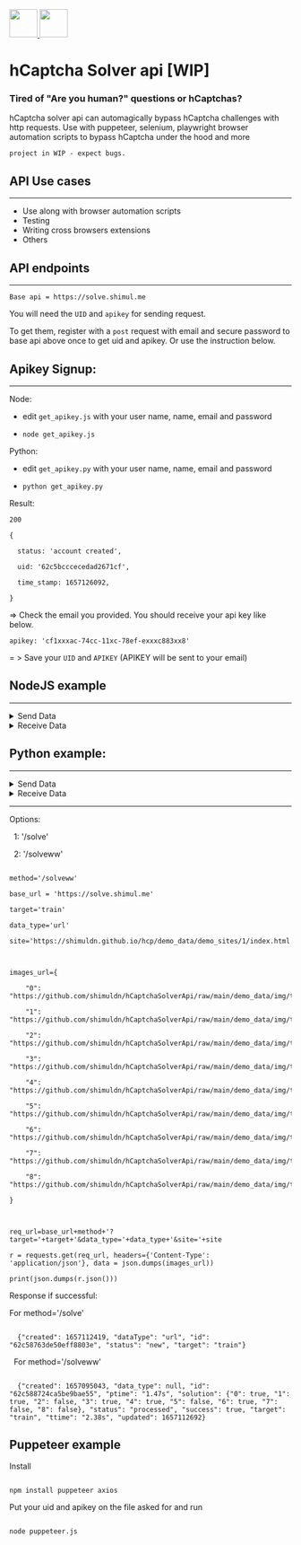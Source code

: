 
<a href="https://discord.gg/E7FfzhZqzA">
<img src="https://discord.com/assets/ec2c34cadd4b5f4594415127380a85e6.ico" width="50" height="50">
</a>
<a href="#" target="_blank">
<img src="https://telegram.org/img/favicon.ico"  width="50" height="50">
</a>


# hCaptcha Solver api [WIP]

### Tired of "Are you human?" questions or hCaptchas?

hCaptcha solver api can automagically bypass hCaptcha challenges with http requests. Use with puppeteer, selenium, playwright browser automation scripts to bypass hCaptcha under the hood and more

`project in WIP - expect bugs.`


## API Use cases

---
* Use along with browser automation scripts
* Testing
* Writing cross browsers extensions
* Others



<!-- ## Benchmark

---

Execution time per captcha solve: 

1-3sec \

(depends on network and api conditions) -->


## API endpoints

---

`Base api = https://solve.shimul.me`



You will need the `UID` and `apikey` for sending request.

To get them, register with a `post` request with email and secure password to base api above once to get uid and apikey.
Or use the instruction below.

## Apikey Signup:

---

Node: 

* edit `get_apikey.js` with your user name, name, email and password

* `node get_apikey.js`



Python:

* edit `get_apikey.py` with your user name, name, email and password

* `python get_apikey.py`


Result:

```
200

{

  status: 'account created',

  uid: '62c5bcccecedad2671cf',

  time_stamp: 1657126092,

}
```

=> Check the email you provided. You should receive your api key like below.

```
apikey: 'cf1xxxac-74cc-11xc-78ef-exxxc883xx8'
```
= > Save your ```UID``` and ```APIKEY``` (APIKEY will be sent to your email)



<!-- TODO -->



## NodeJS example

---

<details>

  <summary>Send Data</summary>

  

  ## Heading

  1. A numbered

  2. list

     * With some

     * Sub bullets

</details>



<details>

  <summary>Receive Data</summary>

  

  ## Heading

  1. A numbered

  2. list

     * With some

     * Sub bullets

</details>



## Python example:

---

<details>

  <summary>Send Data</summary>

  

  ## Heading

  1. A numbered

  2. list

     * With some

     * Sub bullets

</details>



<details>

  <summary>Receive Data</summary>

  

  ## Heading

  1. A numbered

  2. list

     * With some

     * Sub bullets

</details>



<!-- TODO -->



---





Options:

  1: '/solve'

  2: '/solveww'



```

method='/solveww'

base_url = 'https://solve.shimul.me'

target='train'

data_type='url'

site='https://shimuldn.github.io/hcp/demo_data/demo_sites/1/index.html'



images_url={

    "0": "https://github.com/shimuldn/hCaptchaSolverApi/raw/main/demo_data/img/train/0.png",

    "1": "https://github.com/shimuldn/hCaptchaSolverApi/raw/main/demo_data/img/train/1.png",

    "2": "https://github.com/shimuldn/hCaptchaSolverApi/raw/main/demo_data/img/train/2.png",

    "3": "https://github.com/shimuldn/hCaptchaSolverApi/raw/main/demo_data/img/train/3.png",

    "4": "https://github.com/shimuldn/hCaptchaSolverApi/raw/main/demo_data/img/train/4.png",

    "5": "https://github.com/shimuldn/hCaptchaSolverApi/raw/main/demo_data/img/train/5.png",

    "6": "https://github.com/shimuldn/hCaptchaSolverApi/raw/main/demo_data/img/train/6.png",

    "7": "https://github.com/shimuldn/hCaptchaSolverApi/raw/main/demo_data/img/train/7.png",

    "8": "https://github.com/shimuldn/hCaptchaSolverApi/raw/main/demo_data/img/train/8.png"

}



req_url=base_url+method+'?target='+target+'&data_type='+data_type+'&site='+site

r = requests.get(req_url, headers={'Content-Type': 'application/json'}, data = json.dumps(images_url))

print(json.dumps(r.json()))

```



Response if successful:



For method='/solve'



```

  {"created": 1657112419, "dataType": "url", "id": "62c58763de50eff8803e", "status": "new", "target": "train"}

```



  For method='/solveww'

```

  {"created": 1657095043, "data_type": null, "id": "62c588724ca5be9bae55", "ptime": "1.47s", "solution": {"0": true, "1": true, "2": false, "3": true, "4": true, "5": false, "6": true, "7": false, "8": false}, "status": "processed", "success": true, "target": "train", "ttime": "2.38s", "updated": 1657112692}

```





## Puppeteer example

Install

```

npm install puppeteer axios

```

Put your uid and apikey on the file asked for and run

```

node puppeteer.js

```
